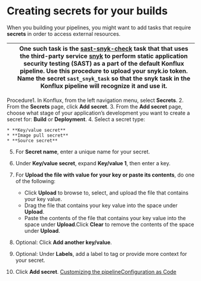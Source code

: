 Creating secrets for your builds
================================

When you building your pipelines, you might want to add tasks that require **secrets** in order to access external resources.



|  | One such task is the [sast-snyk-check](https://github.com/redhat-appstudio/build-definitions/tree/main/task/sast-snyk-check) task that that uses the third-party service [snyk](https://snyk.io/) to perform static application security testing (SAST) as a part of the default Konflux pipeline. Use this procedure to upload your snyk.io token. Name the secret `sast_snyk_task` so that the snyk task in the Konflux pipeline will recognize it and use it. |
| --- | --- |

Procedure1. In Konflux, from the left navigation menu, select **Secrets**.
2. From the **Secrets** page, click **Add secret**.
3. From the **Add secret** page, choose what stage of your application’s development you want to create a secret for: **Build** or **Deployment**.
4. Select a secret type:


	* **Key/value secret**
	* **Image pull secret**
	* **Source secret**
5. For **Secret name**, enter a unique name for your secret.
6. Under **Key/value secret**, expand **Key/value 1**, then enter a key.
7. For **Upload the file with value for your key or paste its contents**, do one of the following:


	* Click **Upload** to browse to, select, and upload the file that contains your key value.
	* Drag the file that contains your key value into the space under **Upload**.
	* Paste the contents of the file that contains your key value into the space under **Upload**.Click **Clear** to remove the contents of the space under **Upload**.
8. Optional: Click **Add another key/value**.
9. Optional: Under **Labels**, add a label to tag or provide more context for your secret.
10. Click **Add secret**.
[Customizing the pipeline](../proc_customize_build_pipeline/)[Configuration as Code](../../configuration-as-code/proc_configuration_as_code/)